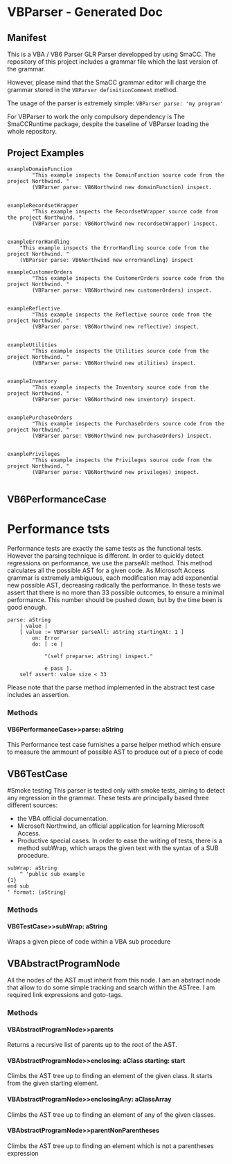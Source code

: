 # VBParser - Generated Doc
## Manifest
This is a VBA / VB6 Parser GLR Parser developped by using SmaCC. 
The repository of this project includes a grammar file which the last version of the grammar.

However, please mind that the SmaCC grammar editor will charge the grammar stored in the ```VBParser definitionComment``` method. 

The usage of the parser is extremely simple: 
``` VBParser parse: 'my program' ```

For VBParser to work the only compulsory dependency is The SmaCCRuntime package, despite the baseline of VBParser loading the whole repository. 

## Project Examples
```smalltalk
exampleDomainFunction 
		"This example inspects the DomainFunction source code from the project Northwind. "
		(VBParser parse: VB6Northwind new domainFunction) inspect.
		 
```
```smalltalk
exampleRecordsetWrapper 
		"This example inspects the RecordsetWrapper source code from the project Northwind. "
		(VBParser parse: VB6Northwind new recordsetWrapper) inspect.
		 
```
```smalltalk
exampleErrorHandling
	"This example inspects the ErrorHandling source code from the project Northwind. "
	(VBParser parse: VB6Northwind new errorHandling) inspect
```
```smalltalk
exampleCustomerOrders 
		"This example inspects the CustomerOrders source code from the project Northwind. "
		(VBParser parse: VB6Northwind new customerOrders) inspect.
		 
```
```smalltalk
exampleReflective 
		"This example inspects the Reflective source code from the project Northwind. "
		(VBParser parse: VB6Northwind new reflective) inspect.
		 
```
```smalltalk
exampleUtilities 
		"This example inspects the Utilities source code from the project Northwind. "
		(VBParser parse: VB6Northwind new utilities) inspect.
		 
```
```smalltalk
exampleInventory 
		"This example inspects the Inventory source code from the project Northwind. "
		(VBParser parse: VB6Northwind new inventory) inspect.
		 
```
```smalltalk
examplePurchaseOrders 
		"This example inspects the PurchaseOrders source code from the project Northwind. "
		(VBParser parse: VB6Northwind new purchaseOrders) inspect.
		 
```
```smalltalk
examplePrivileges 
		"This example inspects the Privileges source code from the project Northwind. "
		(VBParser parse: VB6Northwind new privileges) inspect.
		 
```



## VB6PerformanceCase
#  Performance tsts
Performance tests are exactly the same tests as the functional tests.
However the parsing technique is different.
In order to quickly detect regressions on performance, we use the parseAll: method. 
This method calculates all the possible AST for a given code.
As Microsoft Access grammar is extremely ambiguous, each modification may add exponential new possible AST, decreasing radically the performance. 
In these tests we assert that there is no more than 33 possible outcomes, to ensure a minimal performance. 
This number should be pushed down, but by the time been is good enough. 
```
parse: aString
	| value |
	[ value := VBParser parseAll: aString startingAt: 1 ]
		on: Error
		do: [ :e | 
			
			"(self preparse: aString) inspect."
			
			e pass ].
	self assert: value size < 33
```
Please note that the parse method implemented in the abstract test case includes an assertion. 


### Methods
#### VB6PerformanceCase>>parse: aString
This Performance test case furnishes a parse helper method which ensure to measure the ammount of possible AST to produce out of a piece of code



## VB6TestCase
#Smoke testing
This parser is tested only with smoke tests, aiming to detect any regression in the grammar.
These tests are principally based three different sources:
   * the VBA official documentation. 
   * Microsoft Northwind, an official application for learning Microsoft Access.
   * Productive special cases.
In order to ease the writing of tests, there is a method subWrap, which wraps the given text with the syntax of a SUB procedure. 

```
subWrap: aString
	^ 'public sub example
{1}
end sub
' format: {aString}
```

### Methods
#### VB6TestCase>>subWrap: aString
Wraps a given piece of code within a VBA sub procedure



## VBAbstractProgramNode
All the nodes of the AST must inherit from this node. 
I am an abstract node that allow to do some simple tracking and search within the ASTree. 
I am required link expressions and goto-tags. 


### Methods
#### VBAbstractProgramNode>>parents
Returns a recursive list of parents up to the root of the AST.

#### VBAbstractProgramNode>>enclosing: aClass starting: start
Climbs the AST tree up to finding an element of the given class. It starts from the given starting element.

#### VBAbstractProgramNode>>enclosingAny: aClassArray
Climbs the AST tree up to finding an element of any of the given classes. 

#### VBAbstractProgramNode>>parentNonParentheses
Climbs the AST tree up to finding an element which is not a parentheses expression



